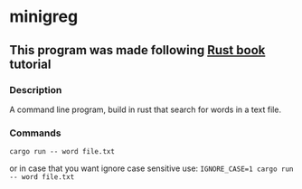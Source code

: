 # minigreg

##  This program was made following [Rust book](https://doc.rust-lang.org/book/ch12-00-an-io-project.html) tutorial

### Description
A command line program, build in rust that search for words in a text file. 

### Commands
`cargo run -- word file.txt`

or in case that you want ignore case sensitive use: 
`IGNORE_CASE=1 cargo run -- word file.txt`  
